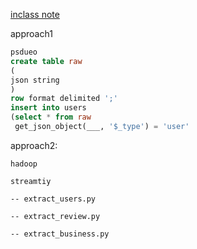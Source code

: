 <u>inclass note</u>  

approach1	

```sql
psdueo
create table raw
(
json string
)
row format delimited ';' 
insert into users
(select * from raw 
 get_json_object(___, '$_type') = 'user'
```



approach2:

```
hadoop

streamtiy

-- extract_users.py

-- extract_review.py

-- extract_business.py
```
